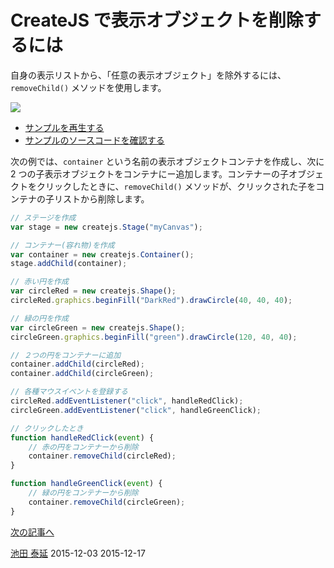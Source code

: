 # CreateJS で表示オブジェクトを削除するには

自身の表示リストから、「任意の表示オブジェクト」を除外するには、`removeChild()` メソッドを使用します。

![](../imgs/displayobject_remove.html.png)

- [サンプルを再生する](https://ics-creative.github.io/tutorial-createjs/samples/displayobject_remove.html)
- [サンプルのソースコードを確認する](../samples/displayobject_remove.html)


次の例では、`container` という名前の表示オブジェクトコンテナを作成し、次に 2 つの子表示オブジェクトをコンテナにー追加します。コンテナーの子オブジェクトをクリックしたときに、`removeChild()` メソッドが、クリックされた子をコンテナの子リストから削除します。

```js
// ステージを作成
var stage = new createjs.Stage("myCanvas");

// コンテナー(容れ物)を作成
var container = new createjs.Container();
stage.addChild(container);

// 赤い円を作成
var circleRed = new createjs.Shape();
circleRed.graphics.beginFill("DarkRed").drawCircle(40, 40, 40);

// 緑の円を作成
var circleGreen = new createjs.Shape();
circleGreen.graphics.beginFill("green").drawCircle(120, 40, 40);

// ２つの円をコンテナーに追加
container.addChild(circleRed);
container.addChild(circleGreen);

// 各種マウスイベントを登録する
circleRed.addEventListener("click", handleRedClick);
circleGreen.addEventListener("click", handleGreenClick);

// クリックしたとき
function handleRedClick(event) {
    // 赤の円をコンテナーから削除
    container.removeChild(circleRed);
}

function handleGreenClick(event) {
    // 緑の円をコンテナーから削除
    container.removeChild(circleGreen);
}
```

[次の記事へ](ticker.md)

<article-author>[池田 泰延](https://twitter.com/clockmaker)</article-author>
<article-date-published>2015-12-03</article-date-published>
<article-date-modified>2015-12-17</article-date-modified>
